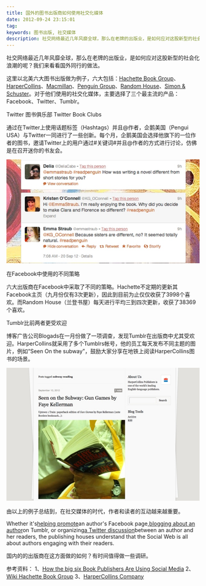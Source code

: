 ```yaml
---
title: 国外的图书出版商如何使用社交化媒体
date: 2012-09-24 23:15:01
tag: 
keywords: 图书出版, 社交媒体
description: 社交网络最近几年风靡全球，那么在老牌的出版业，是如何应对这股新型的社会化浪潮的呢？我们来看看国外同行的做法。
---
```



社交网络最近几年风靡全球，那么在老牌的出版业，是如何应对这股新型的社会化浪潮的呢？我们来看看国外同行的做法。

这里以北美六大图书出版做为例子，六大包括：[Hachette Book Group](http://www.hachettebookgroup.com/)、[HarperCollins](http://wenku.baidu.com/view/8044a67c27284b73f242506a.html)、[Macmillan](http://www.macmillan.com/)、[Penguin Group](http://www.penguin.com/)、[Random House](http://www.randomhouse.com/)、[Simon & Schuster](http://www.simonandschuster.com/)。对于他们使用的社交化媒体，主要选择了三个最主流的产品：Facebook、Twitter、Tumblr。


Twitter 图书俱乐部 Twitter Book Clubs

通过在Twitter上使用话题标签（Hashtags）并且@作者，企鹅美国（Pengui USA）与Twitter一同进行了一些创新。每个月，企鹅美国会选择他旗下的一位作者的图书，邀请Twitter上的用户通过#关键词#并且@作者的方式进行讨论，仿佛是在召开迷你的书友会。

![](20120924-publisher-in-social/201209242318217862.png)

在Facebook中使用的不同策略

六大出版商在Facebook中采取了不同的策略。Hachette不定期的更新其Facebook主页（九月份仅有3次更新），因此到目前为止仅仅收获了3998个喜欢。而Random House（兰登书屋）每天进行平均三到四次更新，收获了38369个喜欢。

Tumblr比前两者更受欢迎

博客广告公司Blogads在一月份做了一项调查，发现Tumblr在出版商中尤其受欢迎。HarperCollins就采用了多个Tumblrs帐号，他的员工每天发布不同主题的图片，例如“Seen On the subway”，鼓励大家分享在地铁上阅读HarperCollins图书的场景。

![](20120924-publisher-in-social/201209242318451866.png)

由以上的例子总结到，在社交媒体的时代，作者和读者的互动越来越重要。

Whether it's[helping promote](http://www.hachettebookgroup.com/publishing_facebook.aspx)an author's Facebook page,[blogging about an author](http://wwnorton.tumblr.com/post/13890658901/gza-at-mit)on Tumblr, or organizing[a Twitter discussion](https://twitter.com/#!/search/realtime/%23readpenguin)between an author and her readers, the publishing houses understand that the Social Web is all about authors engaging with their readers.

国内的的出版商在这方面做的如何？有时间值得做一些调研。

参考资料：
1、[How the big six Book Publishers Are Using Social Media](http://www.readwriteweb.com/archives/how-the-big-six-book-publishers-are-using-social-media.php)
2、[Wiki Hachette Book Group](http://en.wikipedia.org/wiki/Hachette_Book_Group_USA)
3、[HarperCollins Company](http://wenku.baidu.com/view/8044a67c27284b73f242506a.html)
